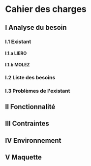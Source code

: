 # Cahier des charges

## I Analyse du besoin

### I.1 Existant

#### I.1.a LIERO



#### I.1.b MOLEZ

### I.2 Liste des besoins

### I.3 Problèmes de l'existant

## II Fonctionnalité

## III Contraintes

## IV Environnement

## V Maquette